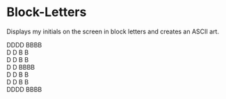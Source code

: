 # Block-Letters

Displays my initials on the screen in block letters and creates an ASCII art.<br/>



DDDD   BBBB<br/>
D   D  B    B<br/>
D   D  B    B<br/>
D   D  BBBB<br/>
D   D  B    B<br/>
D   D  B    B<br/>
DDDD   BBBB<br/>
